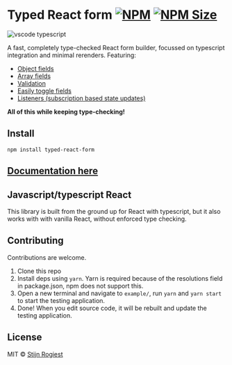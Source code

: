 # Typed React form [![NPM](https://img.shields.io/npm/v/typed-react-form.svg)](https://www.npmjs.com/package/typed-react-form) [![NPM Size](https://img.shields.io/bundlephobia/minzip/typed-react-form)](https://bundlephobia.com/result?p=typed-react-form)

![vscode typescript](https://github.com/CodeStix/typed-react-form/raw/master/example/public/thumb.png)

A fast, completely type-checked React form builder, focussed on typescript integration and minimal rerenders. Featuring:

- [Object fields](https://typed-react-form.codestix.nl/docs/Object-fields)
- [Array fields](https://typed-react-form.codestix.nl/docs/Array-fields)
- [Validation](https://typed-react-form.codestix.nl/docs/Validation)
- [Easily toggle fields](https://typed-react-form.codestix.nl/docs/Toggling-a-field)
- [Listeners (subscription based state updates)](https://typed-react-form.codestix.nl/docs/useListener)

**All of this while keeping type-checking!**

## Install

```  
npm install typed-react-form
```

## [Documentation here](https://typed-react-form.codestix.nl/)

## Javascript/typescript React

This library is built from the ground up for React with typescript, but it also works with with vanilla React, without enforced type checking.

## Contributing

Contributions are welcome.

1. Clone this repo
2. Install deps using `yarn`. Yarn is required because of the resolutions field in package.json, npm does not support this.
3. Open a new terminal and navigate to `example/`, run `yarn` and `yarn start` to start the testing application.
4. Done! When you edit source code, it will be rebuilt and update the testing application.

## License

MIT © [Stijn Rogiest](https://github.com/CodeStix)

